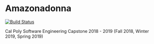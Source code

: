 # Amazonadonna
[![Build Status](https://travis-ci.org/MadeWithPaper/Amazonadonna.svg?branch=master)](https://travis-ci.org/MadeWithPaper/Amazonadonna)

Cal Poly Software Engineering Capstone 2018 - 2019 (Fall 2018, Winter 2019, Spring 2019)
